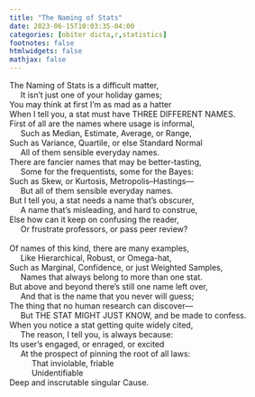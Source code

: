 ```yaml
---
title: "The Naming of Stats"
date: 2023-06-15T10:03:35-04:00
categories: [obiter dicta,r,statistics]
footnotes: false
htmlwidgets: false
mathjax: false
---
```



The Naming of Stats is a difficult matter,<br>
     It isn’t just one of your holiday games;<br>
You may think at first I’m as mad as a hatter<br>
When I tell you, a stat must have THREE DIFFERENT NAMES.<br>
First of all are the names where usage is informal,<br>
     Such as Median, Estimate, Average, or Range,<br> 
Such as Variance, Quartile, or else Standard Normal<br> 
     All of them sensible everyday names.<br>
There are fancier names that may be better-tasting,<br>
     Some for the frequentists, some for the Bayes:<br>
Such as Skew, or Kurtosis, Metropolis–Hastings—<br>
     But all of them sensible everyday names.<br>
But I tell you, a stat needs a name that’s obscurer,<br>
     A name that’s misleading, and hard to construe,<br>
Else how can it keep on confusing the reader,<br>
     Or frustrate professors, or pass peer review?<br>	 
Of names of this kind, there are many examples,<br>
     Like Hierarchical, Robust, or Omega-hat,<br>
Such as Marginal, Confidence, or just Weighted Samples,<br>
     Names that always belong to more than one stat.<br>
But above and beyond there’s still one name left over,<br>
     And that is the name that you never will guess;<br>
The thing that no human research can discover—<br>
     But THE STAT MIGHT JUST KNOW, and be made to confess.<br>
When you notice a stat getting quite widely cited,<br>
     The reason, I tell you, is always because:<br>
Its user’s engaged, or enraged, or excited<br>
     At the prospect of pinning the root of all laws:<br>
          That inviolable, friable<br>
          Unidentifiable<br>
Deep and inscrutable singular Cause.<br>

